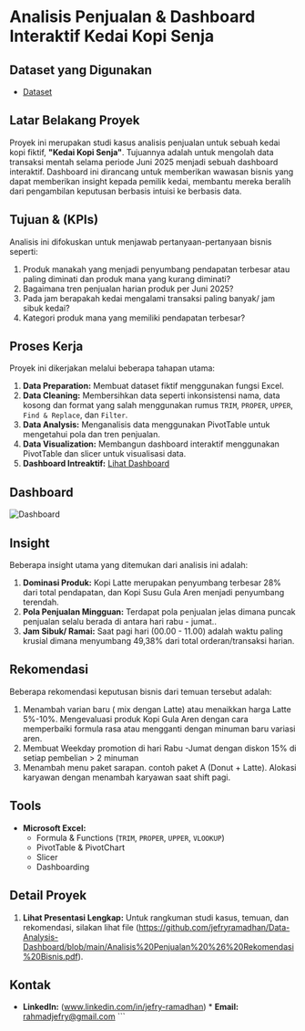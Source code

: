 # Analisis Penjualan & Dashboard Interaktif Kedai Kopi Senja

## Dataset yang Digunakan
- <a href="https://github.com/jefryramadhan/Data-Analysis-Dashboard/blob/main/Analisis%20Penjualan-Kedai%20kopi%20senja.xlsx">Dataset</a>

## Latar Belakang Proyek
Proyek ini merupakan studi kasus analisis penjualan untuk sebuah kedai kopi fiktif, **"Kedai Kopi Senja"**. Tujuannya adalah untuk mengolah data transaksi mentah selama periode Juni 2025 menjadi sebuah dashboard interaktif. Dashboard ini dirancang untuk memberikan wawasan bisnis yang dapat memberikan insight kepada pemilik kedai, membantu mereka beralih dari pengambilan keputusan berbasis intuisi ke berbasis data.

## Tujuan & (KPIs)
Analisis ini difokuskan untuk menjawab pertanyaan-pertanyaan bisnis seperti:
1. Produk manakah yang menjadi penyumbang pendapatan terbesar atau paling diminati dan produk mana yang kurang diminati?
2. Bagaimana tren penjualan harian produk per Juni 2025?
3. Pada jam berapakah kedai mengalami transaksi paling banyak/ jam sibuk kedai?
4. Kategori produk mana yang memiliki pendapatan terbesar?

## Proses Kerja
Proyek ini dikerjakan melalui beberapa tahapan utama:
1. **Data Preparation:** Membuat dataset fiktif menggunakan fungsi Excel.
2. **Data Cleaning:** Membersihkan data seperti inkonsistensi nama, data kosong dan format yang salah menggunakan rumus `TRIM`, `PROPER`, `UPPER`, `Find & Replace`, dan `Filter`.
3. **Data Analysis:** Menganalisis data menggunakan PivotTable untuk mengetahui pola dan tren penjualan.
4. **Data Visualization:** Membangun dashboard interaktif menggunakan PivotTable dan slicer untuk visualisasi data.
5. **Dashboard Intreaktif:** <a href="https://github.com/jefryramadhan/Data-Analysis-Dashboard/blob/main/Dashboard.png">Lihat Dashboard</a>

## Dashboard
![Dashboard](https://github.com/user-attachments/assets/08604e9a-7736-4be0-9d25-e6baaa13852f)

## Insight
Beberapa insight utama yang ditemukan dari analisis ini adalah:
1. **Dominasi Produk:** Kopi Latte merupakan penyumbang terbesar 28% dari total pendapatan, dan Kopi Susu Gula Aren menjadi penyumbang terendah.
2. **Pola Penjualan Mingguan:** Terdapat pola penjualan jelas dimana puncak penjualan selalu berada di antara hari rabu - jumat..
3. **Jam Sibuk/ Ramai:** Saat pagi hari (00.00 - 11.00) adalah waktu paling krusial dimana menyumbang 49,38% dari total orderan/transaksi harian.

## Rekomendasi 
Beberapa rekomendasi keputusan bisnis dari temuan tersebut adalah:
1. Menambah varian baru ( mix dengan Latte) atau menaikkan harga Latte 5%-10%.
Mengevaluasi produk Kopi Gula Aren dengan cara memperbaiki formula rasa atau mengganti dengan minuman baru variasi aren.
2. Membuat Weekday promotion di hari Rabu -Jumat dengan diskon 15% di setiap pembelian > 2 minuman
3. Menambah menu paket sarapan. contoh paket  A (Donut + Latte).
Alokasi karyawan dengan menambah karyawan saat shift pagi.
   
## Tools
* **Microsoft Excel:**
    * Formula & Functions (`TRIM`, `PROPER`, `UPPER`, `VLOOKUP`)
    * PivotTable & PivotChart
    * Slicer
    * Dashboarding

## Detail Proyek
1. **Lihat Presentasi Lengkap:** Untuk rangkuman studi kasus, temuan, dan rekomendasi, silakan lihat file (https://github.com/jefryramadhan/Data-Analysis-Dashboard/blob/main/Analisis%20Penjualan%20%26%20Rekomendasi%20Bisnis.pdf).

## Kontak
* **LinkedIn:** (www.linkedin.com/in/jefry-ramadhan)  * **Email:** rahmadjefry@gmail.com ```


